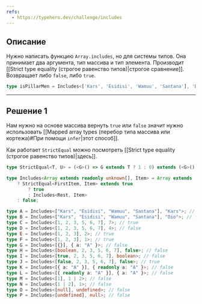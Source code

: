 ```yaml
---
refs:
  - https://typehero.dev/challenge/includes
---
```

## Описание

Нужно написать функцию `Array.includes`, но для системы типов. Она принимает два аргумента, тип массива и тип элемента. Производит [[Strict type equality (строгое равенство типов)|строгое сравнение]]. Возвращает либо `false`, либо `true`.

```ts
type isPillarMen = Includes<['Kars', 'Esidisi', 'Wamuu', 'Santana'], 'Dio'> // false
```

---
## Решение 1

Нам нужно на основе массива вернуть `true` или `false` значит нужно использовать [[Mapped array types (перебор типа массива или кортежа)#При помощи `infer`|этот способ]].

Как работает `StrictEqual` можно посмотреть [[Strict type equality (строгое равенство типов)|здесь]].

```ts
type StrictEqual<T, U> = (<G>() => G extends T ? 1 : 0) extends (<G>() => G extends U ? 1 : 0) ? true : false;

type Includes<Array extends readonly unknown[], Item> = Array extends [infer FirstItem, ...infer Rest]
	? StrictEqual<FirstItem, Item> extends true 
		? true
		: Includes<Rest, Item>
	: false;

type A = Includes<["Kars", "Esidisi", "Wamuu", "Santana"], "Kars">; // true
type B = Includes<["Kars", "Esidisi", "Wamuu", "Santana"], "Dio">; // false
type C = Includes<[1, 2, 3, 5, 6, 7], 7>; // true
type D = Includes<[1, 2, 3, 5, 6, 7], 4>; // false
type E = Includes<[1, 2, 3], 2>; // true
type F = Includes<[1, 2, 3], 1>; // true
type G = Includes<[{}], { a: "A" }>; // false
type H = Includes<[boolean, 2, 3, 5, 6, 7], false>; // false
type I = Includes<[true, 2, 3, 5, 6, 7], boolean>; // false
type J = Includes<[false, 2, 3, 5, 6, 7], false>; // true
type K = Includes<[{ a: "A" }], { readonly a: "A" }>; // false
type L = Includes<[{ readonly a: "A" }], { a: "A" }>; // false
type M = Includes<[1], 1 | 2>; // false
type N = Includes<[1 | 2], 1>; // false
type O = Includes<[null], undefined>; // false
type P = Includes<[undefined], null>; // false
```